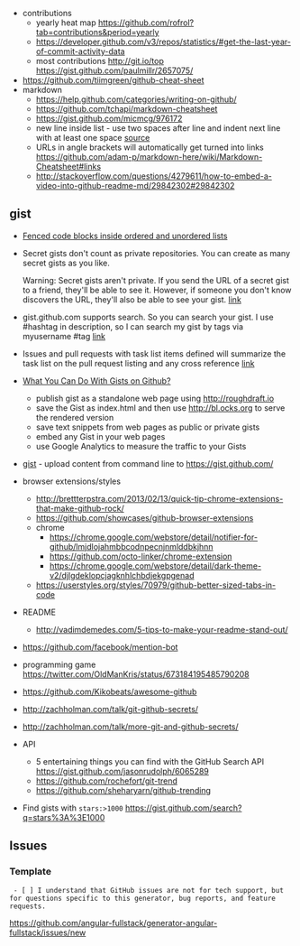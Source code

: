- contributions
  - yearly heat map https://github.com/rofrol?tab=contributions&period=yearly
  - https://developer.github.com/v3/repos/statistics/#get-the-last-year-of-commit-activity-data
  - most contributions http://git.io/top https://gist.github.com/paulmillr/2657075/
- https://github.com/tiimgreen/github-cheat-sheet
- markdown
  - https://help.github.com/categories/writing-on-github/
  - https://github.com/tchapi/markdown-cheatsheet
  - https://gist.github.com/micmcg/976172
  - new line inside list - use two spaces after line and indent next line with at least one space [source](https://github.com/adam-p/markdown-here/wiki/Markdown-Cheatsheet#lists)
  - URLs in angle brackets will automatically get turned into links https://github.com/adam-p/markdown-here/wiki/Markdown-Cheatsheet#links
  - http://stackoverflow.com/questions/4279611/how-to-embed-a-video-into-github-readme-md/29842302#29842302

## gist

- [Fenced code blocks inside ordered and unordered lists](https://gist.github.com/clintel/1155906)
- Secret gists don't count as private repositories. You can create as many secret gists as you like.

  Warning: Secret gists aren't private. If you send the URL of a secret gist to a friend, they'll be able to see it. However, if someone you don't know discovers the URL, they'll also be able to see your gist. [link](https://help.github.com/articles/about-gists/)
- gist.github.com supports search. So you can search your gist. I use #hashtag in description, so I can search my gist by tags via myusername #tag [link](http://stackoverflow.com/questions/2082723/how-do-you-manage-your-gists-on-github/5537451#5537451)
- Issues and pull requests with task list items defined will summarize the task list on the pull request listing and any cross reference [link](https://github.com/blog/1375%0A-task-lists-in-gfm-issues-pulls-comments)
- [What You Can Do With Gists on Github?](http://www.labnol.org/internet/github-gist-tutorial/28499/)
  - publish gist as a standalone web page using http://roughdraft.io
  - save the Gist as index.html and then use http://bl.ocks.org to serve the rendered version
  - save text snippets from web pages as public or private gists
  - embed any Gist in your web pages
  - use Google Analytics to measure the traffic to your Gists
- [gist](https://github.com/defunkt/gist) - upload content from command line to https://gist.github.com/

- browser extensions/styles
  - http://brettterpstra.com/2013/02/13/quick-tip-chrome-extensions-that-make-github-rock/
  - https://github.com/showcases/github-browser-extensions
  - chrome
    - https://chrome.google.com/webstore/detail/notifier-for-github/lmjdlojahmbbcodnpecnjnmlddbkjhnn
    - https://github.com/octo-linker/chrome-extension
    - https://chrome.google.com/webstore/detail/dark-theme-v2/djlgdeklopcjagknhlchbdjekgpgenad
  - https://userstyles.org/styles/70979/github-better-sized-tabs-in-code
- README
  - http://vadimdemedes.com/5-tips-to-make-your-readme-stand-out/
- https://github.com/facebook/mention-bot
- programming game https://twitter.com/OldManKris/status/673184195485790208
- https://github.com/Kikobeats/awesome-github
- http://zachholman.com/talk/git-github-secrets/
- http://zachholman.com/talk/more-git-and-github-secrets/
- API
  - 5 entertaining things you can find with the GitHub Search API https://gist.github.com/jasonrudolph/6065289
  - https://github.com/rochefort/git-trend
  - https://github.com/sheharyarn/github-trending
- Find gists with `stars:>1000` https://gist.github.com/search?q=stars%3A%3E1000

## Issues

### Template

` - [ ] I understand that GitHub issues are not for tech support, but for questions specific to this generator, bug reports, and feature requests.`

https://github.com/angular-fullstack/generator-angular-fullstack/issues/new
